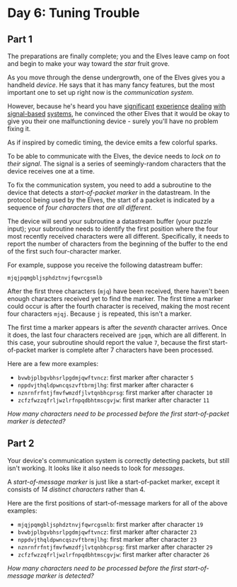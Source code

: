 # Day 6: Tuning Trouble

## Part 1
The preparations are finally complete; you and the Elves leave camp on foot and begin to make your way toward the _star_ fruit grove.

As you move through the dense undergrowth, one of the Elves gives you a handheld _device_. He says that it has many fancy features, but the most important one to set up right now is the _communication system_.

However, because he's heard you have [significant](/2016/day/6) [experience](/2016/day/25) [dealing](/2019/day/7) [with](/2019/day/9) [signal-based](/2019/day/16) [systems](/2021/day/25), he convinced the other Elves that it would be okay to give you their one malfunctioning device - surely you'll have no problem fixing it.

As if inspired by comedic timing, the device emits a few colorful sparks.

To be able to communicate with the Elves, the device needs to _lock on to their signal_. The signal is a series of seemingly-random characters that the device receives one at a time.

To fix the communication system, you need to add a subroutine to the device that detects a _start-of-packet marker_ in the datastream. In the protocol being used by the Elves, the start of a packet is indicated by a sequence of _four characters that are all different_.

The device will send your subroutine a datastream buffer (your puzzle input); your subroutine needs to identify the first position where the four most recently received characters were all different. Specifically, it needs to report the number of characters from the beginning of the buffer to the end of the first such four-character marker.

For example, suppose you receive the following datastream buffer:

    mjqjpqmgbljsphdztnvjfqwrcgsmlb

After the first three characters (`mjq`) have been received, there haven't been enough characters received yet to find the marker. The first time a marker could occur is after the fourth character is received, making the most recent four characters `mjqj`. Because `j` is repeated, this isn't a marker.

The first time a marker appears is after the _seventh_ character arrives. Once it does, the last four characters received are `jpqm`, which are all different. In this case, your subroutine should report the value `7`, because the first start-of-packet marker is complete after 7 characters have been processed.

Here are a few more examples:

*   `bvwbjplbgvbhsrlpgdmjqwftvncz`: first marker after character `5`
*   `nppdvjthqldpwncqszvftbrmjlhg`: first marker after character `6`
*   `nznrnfrfntjfmvfwmzdfjlvtqnbhcprsg`: first marker after character `10`
*   `zcfzfwzzqfrljwzlrfnpqdbhtmscgvjw`: first marker after character `11`

_How many characters need to be processed before the first start-of-packet marker is detected?_


## Part 2
Your device's communication system is correctly detecting packets, but still isn't working. It looks like it also needs to look for _messages_.

A _start-of-message marker_ is just like a start-of-packet marker, except it consists of _14 distinct characters_ rather than 4.

Here are the first positions of start-of-message markers for all of the above examples:

*   `mjqjpqmgbljsphdztnvjfqwrcgsmlb`: first marker after character `19`
*   `bvwbjplbgvbhsrlpgdmjqwftvncz`: first marker after character `23`
*   `nppdvjthqldpwncqszvftbrmjlhg`: first marker after character `23`
*   `nznrnfrfntjfmvfwmzdfjlvtqnbhcprsg`: first marker after character `29`
*   `zcfzfwzzqfrljwzlrfnpqdbhtmscgvjw`: first marker after character `26`

_How many characters need to be processed before the first start-of-message marker is detected?_
